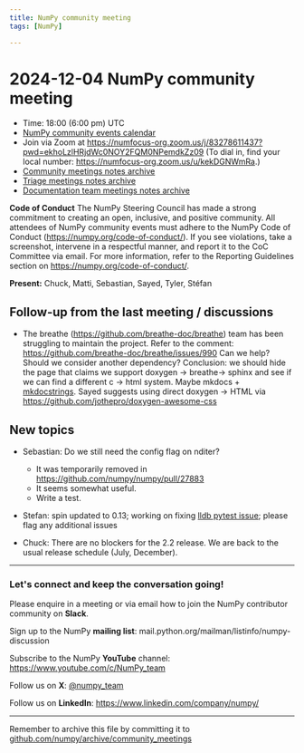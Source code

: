 ```yaml
---
title: NumPy community meeting
tags: [NumPy]

---
```


# 2024-12-04 NumPy community meeting

- Time: 18:00 (6:00 pm) UTC
- [NumPy community events calendar](https://scientific-python.org/calendars/)
- Join via Zoom at https://numfocus-org.zoom.us/j/83278611437?pwd=ekhoLzlHRjdWc0NOY2FQM0NPemdkZz09 (To dial in, find your local number: https://numfocus-org.zoom.us/u/kekDGNWmRa.)
- [Community meetings notes archive](https://github.com/numpy/archive/tree/main/community_meetings)
- [Triage meetings notes archive](https://github.com/numpy/archive/tree/master/triage_meetings)
- [Documentation team meetings notes archive](https://github.com/numpy/archive/tree/main/docs_team_meetings)

**Code of Conduct**
The NumPy Steering Council has made a strong commitment to creating an open, inclusive, and positive community. 
All attendees of NumPy community events must adhere to the NumPy Code of Conduct (https://numpy.org/code-of-conduct/). 
If you see violations, take a screenshot, intervene in a respectful manner, and report it to the CoC Committee via email. For more information, refer to the Reporting Guidelines section on https://numpy.org/code-of-conduct/.

**Present:** Chuck, Matti, Sebastian, Sayed, Tyler, Stéfan

## Follow-up from the last meeting / discussions


- The breathe (https://github.com/breathe-doc/breathe) team has been struggling to maintain the project. Refer to the comment:  https://github.com/breathe-doc/breathe/issues/990
 Can we help? Should we consider another dependency?
 Conclusion: we should hide the page that claims we support doxygen -> breathe-> sphinx and see if we can find a different c -> html system. Maybe mkdocs + [mkdocstrings](https://mkdocstrings.github.io/). Sayed suggests using direct doxygen -> HTML via https://github.com/jothepro/doxygen-awesome-css


## New topics

- Sebastian: Do we still need the config flag on nditer?
  - It was temporarily removed in https://github.com/numpy/numpy/pull/27883
  - It seems somewhat useful.
  - Write a test.

- Stefan: spin updated to 0.13; working on fixing [lldb pytest issue](https://github.com/scientific-python/spin/issues/255); please flag any additional issues

- Chuck: There are no blockers for the 2.2 release. We are back to the usual release schedule (July, December).


---

### Let's connect and keep the conversation going!
Please enquire in a meeting or via email how to join the NumPy contributor community on **Slack**.

Sign up to the NumPy **mailing list**: mail.python.org/mailman/listinfo/numpy-discussion

Subscribe to the NumPy **YouTube** channel: https://www.youtube.com/c/NumPy_team

Follow us on **X**: [@numpy_team](https://twitter.com/numpy_team)

Follow us on **LinkedIn**: https://www.linkedin.com/company/numpy/

---
Remember to archive this file by committing it to [github.com/numpy/archive/community_meetings](https://github.com/numpy/archive/tree/main/community_meetings)
